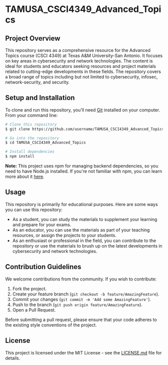 # TAMUSA_CSCI4349_Advanced_Topics

## Project Overview

This repository serves as a comprehensive resource for the Advanced Topics course (CSCI 4349) at Texas A&M University-San Antonio. It focuses on key areas in cybersecurity and network technologies. The content is ideal for students and educators seeking resources and project materials related to cutting-edge developments in these fields. The repository covers a broad range of topics including but not limited to cybersecurity, infosec, network-security, and security.

## Setup and Installation

To clone and run this repository, you'll need [Git](https://git-scm.com) installed on your computer. From your command line:

```bash
# Clone this repository
$ git clone https://github.com/username/TAMUSA_CSCI4349_Advanced_Topics.git

# Go into the repository
$ cd TAMUSA_CSCI4349_Advanced_Topics

# Install dependencies
$ npm install
```

**Note:** This project uses npm for managing backend dependencies, so you need to have Node.js installed. If you're not familiar with npm, you can learn more about it [here](https://www.npmjs.com/).

## Usage

This repository is primarily for educational purposes. Here are some ways you can use this repository:

- As a student, you can study the materials to supplement your learning and prepare for your exams.
- As an educator, you can use the materials as part of your teaching resources, or assign the projects to your students.
- As an enthusiast or professional in the field, you can contribute to the repository or use the materials to brush up on the latest developments in cybersecurity and network technologies.

## Contribution Guidelines

We welcome contributions from the community. If you wish to contribute:

1. Fork the project.
2. Create your feature branch (`git checkout -b feature/AmazingFeature`).
3. Commit your changes (`git commit -m 'Add some AmazingFeature'`).
4. Push to the branch (`git push origin feature/AmazingFeature`).
5. Open a Pull Request.

Before submitting a pull request, please ensure that your code adheres to the existing style conventions of the project.

## License

This project is licensed under the MIT License - see the [LICENSE.md](LICENSE.md) file for details.